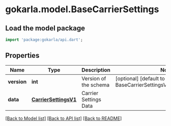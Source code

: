 # gokarla.model.BaseCarrierSettings

## Load the model package
```dart
import 'package:gokarla/api.dart';
```

## Properties
Name | Type | Description | Notes
------------ | ------------- | ------------- | -------------
**version** | **int** | Version of the schema | [optional] [default to BaseCarrierSettingsVersionEnum.number1]
**data** | [**CarrierSettingsV1**](CarrierSettingsV1.md) | Carrier Settings Data | 

[[Back to Model list]](../README.md#documentation-for-models) [[Back to API list]](../README.md#documentation-for-api-endpoints) [[Back to README]](../README.md)


